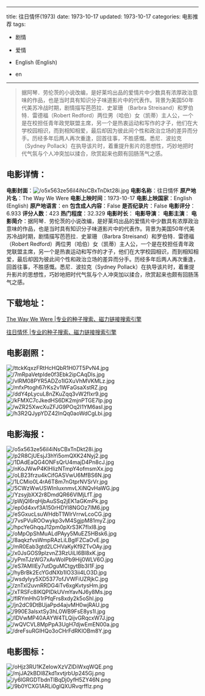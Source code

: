 
---
title: 往日情怀(1973)
date: 1973-10-17
updated: 1973-10-17
categories: 电影推荐
tags:
- 剧情
- 爱情

- English (English)
- en
---


> 据阿琴．劳伦茨的小说改编，是好莱坞出品的爱情片中少数具有浓厚政治意味的作品，也是当时具有知识分子味道影片中的代表作。背景为美国50年代美苏冷战时期，剧情描写芭芭拉．史翠珊 （Barbra Streisand）和罗伯特．雷德福（Robert Redford）两位男（哈伯）女（凯蒂）主人公，一个是在校担任青年政党联盟主席，另一个是热衷运动和写作的才子，他们在大学校园相识，而到相知相爱，最后却因为彼此间个性和政治立场的差异而分手。历经多年后两人再次重逢，回首往事，不胜感慨。悉尼．波拉克（Sydney Pollack）在执导该片时，着重提升影片的思想性，巧妙地把时代气氛与个人冲突加以揉合，欣赏起来也颇有回肠荡气之感。

## **电影详情**：

**电影封面**：<img src="https://image.tmdb.org/t/p/w200/o5x563ze56iI4iNsCBxTnDkt28i.jpg" alt="/o5x563ze56iI4iNsCBxTnDkt28i.jpg" title="/o5x563ze56iI4iNsCBxTnDkt28i.jpg">
**电影名称**：往日情怀
**原产地片名**：The Way We Were
**电影上映时间**：1973-10-17
**电影上映国家**：English (English)
**原产地语言**：en
**包含成人内容**：False
**是否纪录片**：False
**电影评分**：6.933
**评分人数**：423
**热门程度**：32.329
**电影时长**：
**电影导演**：
**电影主演**：
**电影简介**：据阿琴．劳伦茨的小说改编，是好莱坞出品的爱情片中少数具有浓厚政治意味的作品，也是当时具有知识分子味道影片中的代表作。背景为美国50年代美苏冷战时期，剧情描写芭芭拉．史翠珊 （Barbra Streisand）和罗伯特．雷德福（Robert Redford）两位男（哈伯）女（凯蒂）主人公，一个是在校担任青年政党联盟主席，另一个是热衷运动和写作的才子，他们在大学校园相识，而到相知相爱，最后却因为彼此间个性和政治立场的差异而分手。历经多年后两人再次重逢，回首往事，不胜感慨。悉尼．波拉克（Sydney Pollack）在执导该片时，着重提升影片的思想性，巧妙地把时代气氛与个人冲突加以揉合，欣赏起来也颇有回肠荡气之感。

## **下载地址**：
[The Way We Were |专业的种子搜索、磁力链接搜索引擎](https://movie.amd794.com:2083/?search=The%20Way%20We%20Were&ordering=&mode=match_phrase&page_size=10&page=1)

[往日情怀 |专业的种子搜索、磁力链接搜索引擎](https://movie.amd794.com:2083/?search=%E5%BE%80%E6%97%A5%E6%83%85%E6%80%80&ordering=&mode=match_phrase&page_size=10&page=1)
 

## **电影剧照**：
<img src="https://image.tmdb.org/t/p/original/ttckKqxzFRtHcHQbR1H07T5PvN4.jpg" alt="/ttckKqxzFRtHcHQbR1H07T5PvN4.jpg" title="/ttckKqxzFRtHcHQbR1H07T5PvN4.jpg"><img src="https://image.tmdb.org/t/p/original/7mRpaVetpIde0f3Ebk2ipCAqDls.jpg" alt="/7mRpaVetpIde0f3Ebk2ipCAqDls.jpg" title="/7mRpaVetpIde0f3Ebk2ipCAqDls.jpg"><img src="https://image.tmdb.org/t/p/original/vlRM08PYR5ADZo1lGXuVhMVKMLz.jpg" alt="/vlRM08PYR5ADZo1lGXuVhMVKMLz.jpg" title="/vlRM08PYR5ADZo1lGXuVhMVKMLz.jpg"><img src="https://image.tmdb.org/t/p/original/mfxPtogh67rKs2v1WFaGsaXstRZ.jpg" alt="/mfxPtogh67rKs2v1WFaGsaXstRZ.jpg" title="/mfxPtogh67rKs2v1WFaGsaXstRZ.jpg"><img src="https://image.tmdb.org/t/p/original/ddY4pLycuL8nZKuZqq3vW2fIxr9.jpg" alt="/ddY4pLycuL8nZKuZqq3vW2fIxr9.jpg" title="/ddY4pLycuL8nZKuZqq3vW2fIxr9.jpg"><img src="https://image.tmdb.org/t/p/original/kFMXC7cJkedHS6DK2mjnPTGE7lp.jpg" alt="/kFMXC7cJkedHS6DK2mjnPTGE7lp.jpg" title="/kFMXC7cJkedHS6DK2mjnPTGE7lp.jpg"><img src="https://image.tmdb.org/t/p/original/wZR25XwcXuZFJG9POq2I1YM6asI.jpg" alt="/wZR25XwcXuZFJG9POq2I1YM6asI.jpg" title="/wZR25XwcXuZFJG9POq2I1YM6asI.jpg"><img src="https://image.tmdb.org/t/p/original/h3R2QJypYDZ42InQq0aoWdCgLbi.jpg" alt="/h3R2QJypYDZ42InQq0aoWdCgLbi.jpg" title="/h3R2QJypYDZ42InQq0aoWdCgLbi.jpg">

## **电影海报**：
<img src="https://image.tmdb.org/t/p/original/o5x563ze56iI4iNsCBxTnDkt28i.jpg" alt="/o5x563ze56iI4iNsCBxTnDkt28i.jpg" title="/o5x563ze56iI4iNsCBxTnDkt28i.jpg"><img src="https://image.tmdb.org/t/p/original/p2R8CjUEsjJ3hYi5omQXK24Nyj2.jpg" alt="/p2R8CjUEsjJ3hYi5omQXK24Nyj2.jpg" title="/p2R8CjUEsjJ3hYi5omQXK24Nyj2.jpg"><img src="https://image.tmdb.org/t/p/original/1DAdEaQG4ONFsQrU4majD4Pn8cJ.jpg" alt="/1DAdEaQG4ONFsQrU4majD4Pn8cJ.jpg" title="/1DAdEaQG4ONFsQrU4majD4Pn8cJ.jpg"><img src="https://image.tmdb.org/t/p/original/nKoJWwP4KlHlizNTmpY4ofmsmXx.jpg" alt="/nKoJWwP4KlHlizNTmpY4ofmsmXx.jpg" title="/nKoJWwP4KlHlizNTmpY4ofmsmXx.jpg"><img src="https://image.tmdb.org/t/p/original/oLB23frzu4kCifGASVwU6MfBS6N.jpg" alt="/oLB23frzu4kCifGASVwU6MfBS6N.jpg" title="/oLB23frzu4kCifGASVwU6MfBS6N.jpg"><img src="https://image.tmdb.org/t/p/original/1LCMio0L4rA6T8m7nGtprNVSrVr.jpg" alt="/1LCMio0L4rA6T8m7nGtprNVSrVr.jpg" title="/1LCMio0L4rA6T8m7nGtprNVSrVr.jpg"><img src="https://image.tmdb.org/t/p/original/5CWzWwUSWInIuxnmvLXiNQvHaWG.jpg" alt="/5CWzWwUSWInIuxnmvLXiNQvHaWG.jpg" title="/5CWzWwUSWInIuxnmvLXiNQvHaWG.jpg"><img src="https://image.tmdb.org/t/p/original/YzsyjbXX2r8DmdQR66VlMjLfT.jpg" alt="/YzsyjbXX2r8DmdQR66VlMjLfT.jpg" title="/YzsyjbXX2r8DmdQR66VlMjLfT.jpg"><img src="https://image.tmdb.org/t/p/original/pWjQl6rqHjbAuSSq2jEK1aGKmPk.jpg" alt="/pWjQl6rqHjbAuSSq2jEK1aGKmPk.jpg" title="/pWjQl6rqHjbAuSSq2jEK1aGKmPk.jpg"><img src="https://image.tmdb.org/t/p/original/ep0d4xvf3A150rHDYl8NGOz7IM6.jpg" alt="/ep0d4xvf3A150rHDYl8NGOz7IM6.jpg" title="/ep0d4xvf3A150rHDYl8NGOz7IM6.jpg"><img src="https://image.tmdb.org/t/p/original/eSGxucLsuWHdbT1WlrVrrwLcoCG.jpg" alt="/eSGxucLsuWHdbT1WlrVrrwLcoCG.jpg" title="/eSGxucLsuWHdbT1WlrVrrwLcoCG.jpg"><img src="https://image.tmdb.org/t/p/original/7vsPVuROOwykp3vM4SgjpM81myZ.jpg" alt="/7vsPVuROOwykp3vM4SgjpM81myZ.jpg" title="/7vsPVuROOwykp3vM4SgjpM81myZ.jpg"><img src="https://image.tmdb.org/t/p/original/hpcYeGhqqJ12pm0pXrS3K7fIxI8.jpg" alt="/hpcYeGhqqJ12pm0pXrS3K7fIxI8.jpg" title="/hpcYeGhqqJ12pm0pXrS3K7fIxI8.jpg"><img src="https://image.tmdb.org/t/p/original/oMpOpShMuALdPAyy5MuEZ5HBsk6.jpg" alt="/oMpOpShMuALdPAyy5MuEZ5HBsk6.jpg" title="/oMpOpShMuALdPAyy5MuEZ5HBsk6.jpg"><img src="https://image.tmdb.org/t/p/original/8aqkzfvsWmpRAzLiLBglFZCaOvE.jpg" alt="/8aqkzfvsWmpRAzLiLBglFZCaOvE.jpg" title="/8aqkzfvsWmpRAzLiLBglFZCaOvE.jpg"><img src="https://image.tmdb.org/t/p/original/mR0Eab3gtd2LCHVaKyKf9ZTvOAy.jpg" alt="/mR0Eab3gtd2LCHVaKyKf9ZTvOAy.jpg" title="/mR0Eab3gtd2LCHVaKyKf9ZTvOAy.jpg"><img src="https://image.tmdb.org/t/p/original/x0JsGOS9plzvnZ3RzUiLI6Bl8xK.jpg" alt="/x0JsGOS9plzvnZ3RzUiLI6Bl8xK.jpg" title="/x0JsGOS9plzvnZ3RzUiLI6Bl8xK.jpg"><img src="https://image.tmdb.org/t/p/original/yPmTJzWG7xAvWoIPb9Hij0WLV6O.jpg" alt="/yPmTJzWG7xAvWoIPb9Hij0WLV6O.jpg" title="/yPmTJzWG7xAvWoIPb9Hij0WLV6O.jpg"><img src="https://image.tmdb.org/t/p/original/eS7AMIIEy7utDguMCtgytBb3I1F.jpg" alt="/eS7AMIIEy7utDguMCtgytBb3I1F.jpg" title="/eS7AMIIEy7utDguMCtgytBb3I1F.jpg"><img src="https://image.tmdb.org/t/p/original/hyBrBk2EcYGdNXb1IO33ii4LO3D.jpg" alt="/hyBrBk2EcYGdNXb1IO33ii4LO3D.jpg" title="/hyBrBk2EcYGdNXb1IO33ii4LO3D.jpg"><img src="https://image.tmdb.org/t/p/original/wsdyIyy5XD5377ofJVWFiUZRjkC.jpg" alt="/wsdyIyy5XD5377ofJVWFiUZRjkC.jpg" title="/wsdyIyy5XD5377ofJVWFiUZRjkC.jpg"><img src="https://image.tmdb.org/t/p/original/znTxI2uvnRRDG4iTv6xgKvtysHm.jpg" alt="/znTxI2uvnRRDG4iTv6xgKvtysHm.jpg" title="/znTxI2uvnRRDG4iTv6xgKvtysHm.jpg"><img src="https://image.tmdb.org/t/p/original/xTRSFc8IKQPIDkUVmYavNJ6y8Ms.jpg" alt="/xTRSFc8IKQPIDkUVmYavNJ6y8Ms.jpg" title="/xTRSFc8IKQPIDkUVmYavNJ6y8Ms.jpg"><img src="https://image.tmdb.org/t/p/original/flRYmHhG1rPfqFrs8xdy2k5oShl.jpg" alt="/flRYmHhG1rPfqFrs8xdy2k5oShl.jpg" title="/flRYmHhG1rPfqFrs8xdy2k5oShl.jpg"><img src="https://image.tmdb.org/t/p/original/jn2dC9DtBUjaPpd4ajvMH0wjRAU.jpg" alt="/jn2dC9DtBUjaPpd4ajvMH0wjRAU.jpg" title="/jn2dC9DtBUjaPpd4ajvMH0wjRAU.jpg"><img src="https://image.tmdb.org/t/p/original/990E3alsxtSy3hL0WB9FsE8ys1l.jpg" alt="/990E3alsxtSy3hL0WB9FsE8ys1l.jpg" title="/990E3alsxtSy3hL0WB9FsE8ys1l.jpg"><img src="https://image.tmdb.org/t/p/original/lDVwMP40AAYW4TLQijvGRqcxW7J.jpg" alt="/lDVwMP40AAYW4TLQijvGRqcxW7J.jpg" title="/lDVwMP40AAYW4TLQijvGRqcxW7J.jpg"><img src="https://image.tmdb.org/t/p/original/wQVCVL8MpPpA3UgH7djwEmEN00a.jpg" alt="/wQVCVL8MpPpA3UgH7djwEmEN00a.jpg" title="/wQVCVL8MpPpA3UgH7djwEmEN00a.jpg"><img src="https://image.tmdb.org/t/p/original/dreFsuRGlHQo3oCHrFdRKlOBm8Y.jpg" alt="/dreFsuRGlHQo3oCHrFdRKlOBm8Y.jpg" title="/dreFsuRGlHQo3oCHrFdRKlOBm8Y.jpg">

## **电影图标**：
<img src="https://image.tmdb.org/t/p/original/oHjz3RU1KZeIowXzVZlDiWxqWQE.png" alt="/oHjz3RU1KZeIowXzVZlDiWxqWQE.png" title="/oHjz3RU1KZeIowXzVZlDiWxqWQE.png"><img src="https://image.tmdb.org/t/p/original/mjJA2kBDl8Zkd1xvtjrbUp245Gj.png" alt="/mjJA2kBDl8Zkd1xvtjrbUp245Gj.png" title="/mjJA2kBDl8Zkd1xvtjrbUp245Gj.png"><img src="https://image.tmdb.org/t/p/original/y6lGRGDTbdnTlBqDj0yfH5ZY46N.png" alt="/y6lGRGDTbdnTlBqDj0yfH5ZY46N.png" title="/y6lGRGDTbdnTlBqDj0yfH5ZY46N.png"><img src="https://image.tmdb.org/t/p/original/9b0YCXG1ARLi0glQXURvqrffIz.png" alt="/9b0YCXG1ARLi0glQXURvqrffIz.png" title="/9b0YCXG1ARLi0glQXURvqrffIz.png">
